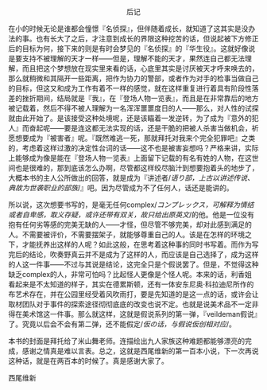 <p align="center">后记</p>

在小的时候无论是谁都会憧憬『名侦探』，但伴随着成长，就知道了这其实是没办法的事。也有长大了之后，才注意到成长的界限这种挖苦的话，但说起被下方修正后的目标为何，接下来的则是有时会梦见的『名侦探』的『华生役』。这就好像说是要支持不被理解的天才一样——但是，理解不能的天才，果然连自己都无法理解，而且把这个梦想放在现实里来看的话，心底里其实是讨厌被天才呼来唤去的，那么就稍微和其隔开一些距离，把作为协力的警部，或者作为对手的检事当做自己的目标，但这又和成为工作有着不一样的感觉，就在这样重复进行着具有阶段性落差的挫折期间，结局就是『我』，在『登场人物一览表』，而且是在非常靠后的地方被记载着，然后不得不被人理解为一名浑浑噩噩度日的人——那么，对人性的试探就由此开始了。是该接受这种处境呢，还是该瞄着一发逆转，为了成为『意外的犯人』而奋起呢——要是连这都无法实现的话，还是干脆的把被人杀害当做机会，祈愿想要成为『被害者』呢。『既然难逃一死，那就拜托对我来个完全犯罪吧』之类的，考虑着这样过激的决定性台词的话——这不也是被害妄想吗？严格来讲，实际上能够成为像是能在『登场人物一览表』上面留下记载的有名有姓的人物，在这世间也是很难的，那到底该怎么办啊，尽管都这样绞尽脑汁到想要抱着头的地步了，大概本书的主人公所做出的回答，就是成为『讲述者/*语り部，上古以讲述传说、典故为世袭职业的部族*/』吧。因为尽管成为不了任何人，话还是能讲的。

所以说，这次想要书写的，是毫无任何complex/*コンプレックス，可解释为情结或者自卑感，取义存疑，或许还带有双关，故只给出原英文*/的他。他是一位没有抱有任何劣等感的完美无缺的人——才怪，但尽管不够完美，却对此感到满足的人。不需要被评价，不需要摆架子，就能够尊重自己的人。该是在怎样的环境之下，才能抚养出这样的人呢？如此这般，在思考着这种事的同时书写着。而作为写完后的结论，吹奏野真云并不是成为了这样的人，而应该是自己选择了，成为这样的人这一件事——不过与其说是结论，这完全只是个假说罢了。但是，不觉得这种缺乏complex的人，非常可怕吗？比起怪人更像是个怪人呢。本来的话，利香姐看起来是不太知道的样子，其实在德累斯顿，还有一体安东尼奥·科拉迪尼所作的布艺术存在，并在公园里经受着风吹雨打，要是先知道的是这一点的话，或许会让取材团队对于事件的探索途径彻彻底底的改变也说不定。也就是说美术品不一定非得在美术馆这一件事。那么就这样，这就是假说系列的第一弹，『veildeman假说』了。究竟以后会不会有第二弹，还不能假定/*仮の话，与假说仮创相对应*/。

本书的封面是拜托给了米山舞老师。连描绘出九人家族这种难题都能够漂亮的完成，感谢之情真是难以言表。总之，这就是西尾维新的第一百本小说，下一次再说这种话，就是在两百本的时候了。真是感谢大家了。

西尾维新

